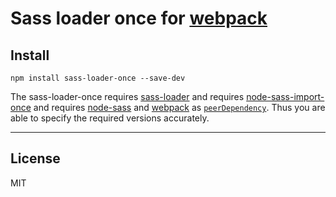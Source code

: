 # Sass loader once for [webpack](http://webpack.github.io/)

## Install

`npm install sass-loader-once --save-dev`

The sass-loader-once requires [sass-loader](https://github.com/jtangelder/sass-loader) and requires [node-sass-import-once](https://github.com/at-import/node-sass-import-once) and requires [node-sass](https://github.com/sass/node-sass) and [webpack](https://github.com/webpack/webpack)
as [`peerDependency`](https://docs.npmjs.com/files/package.json#peerdependencies). Thus you are able to specify the required versions accurately.

---

## License

MIT 
